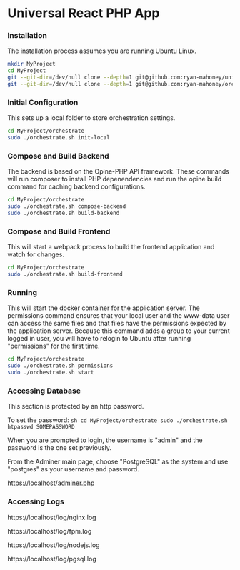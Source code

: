 Universal React PHP App
=======================

### Installation
The installation process assumes you are running Ubuntu Linux.

```sh
mkdir MyProject
cd MyProject
git --git-dir=/dev/null clone --depth=1 git@github.com:ryan-mahoney/universal-react-php-app.git app
git --git-dir=/dev/null clone --depth=1 git@github.com:ryan-mahoney/orchestrate.git
```

### Initial Configuration
This sets up a local folder to store orchestration settings.
```sh
cd MyProject/orchestrate
sudo ./orchestrate.sh init-local
```

### Compose and Build Backend
The backend is based on the Opine-PHP API framework. These commands will run composer to install PHP depenendencies and run the opine build command for caching backend configurations.
```sh
cd MyProject/orchestrate
sudo ./orchestrate.sh compose-backend
sudo ./orchestrate.sh build-backend
```

### Compose and Build Frontend
This will start a webpack process to build the frontend application and watch for changes.
```sh
cd MyProject/orchestrate
sudo ./orchestrate.sh build-frontend
```

### Running
This will start the docker container for the application server.  The permissions command ensures that your local user and the www-data user can access the same files and that files have the permissions expected by the application server. Because this command adds a group to your current logged in user, you will have to relogin to Ubuntu after running "permissions" for the first time.

```sh
cd MyProject/orchestrate
sudo ./orchestrate.sh permissions
sudo ./orchestrate.sh start
```

### Accessing Database
This section is protected by an http password.

To set the password:
``sh
cd MyProject/orchestrate
sudo ./orchestrate.sh htpasswd SOMEPASSWORD
``

When you are prompted to login, the username is "admin" and the password is the one set previously.

From the Adminer main page, choose "PostgreSQL" as the system and use "postgres" as your username and password.

[https://localhost/adminer.php](https://localhost/adminer.php)

### Accessing Logs
https://localhost/log/nginx.log

https://localhost/log/fpm.log

https://localhost/log/nodejs.log

https://localhost/log/pgsql.log
